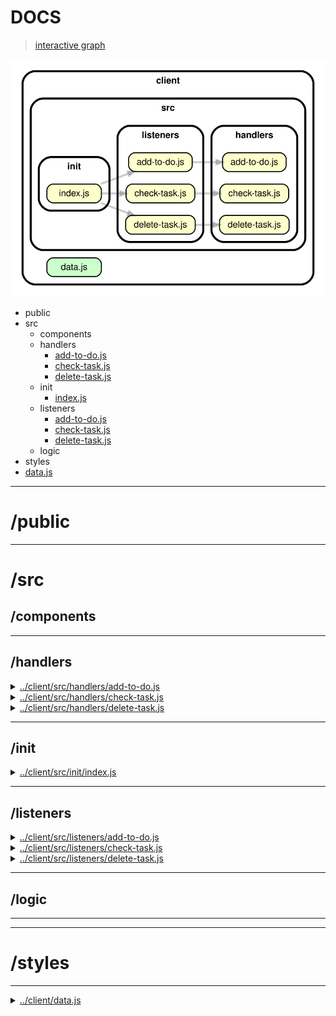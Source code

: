 <!-- BEGIN TITLE -->

# DOCS

<!-- END TITLE -->

<!-- BEGIN TREE -->

> [interactive graph](./dependency-graph.html)

![dependency graph](./dependency-graph.svg)

<!-- END TREE -->

<!-- BEGIN TOC -->

- public
- src
  - components
  - handlers
    - [add-to-do.js](#clientsrchandlersadd-to-dojs)
    - [check-task.js](#clientsrchandlerscheck-taskjs)
    - [delete-task.js](#clientsrchandlersdelete-taskjs)
  - init
    - [index.js](#clientsrcinitindexjs)
  - listeners
    - [add-to-do.js](#clientsrclistenersadd-to-dojs)
    - [check-task.js](#clientsrclistenerscheck-taskjs)
    - [delete-task.js](#clientsrclistenersdelete-taskjs)
  - logic
- styles
- [data.js](#clientdatajs)

---

<!-- END TOC -->

<!-- BEGIN DOCS -->

# /public

---

# /src

## /components

---

## /handlers

<details><summary><a href="../../client/src/handlers/add-to-do.js" id="clientsrchandlersadd-to-dojs">../client/src/handlers/add-to-do.js</a></summary>

<a name="addTodo"></a>

## addTodo

Entry point for users adding a task to the list.
It is called each time the user clicks the "add" icon button.

| Param | Type               | Description                                          |
| ----- | ------------------ | ---------------------------------------------------- |
| event | <code>Event</code> | The event triggered when the user clicks the button. |

</details>

<details><summary><a href="../../client/src/handlers/check-task.js" id="clientsrchandlerscheck-taskjs">../client/src/handlers/check-task.js</a></summary>

<a name="checkTask"></a>

## checkTask

Entry point for users marking tasks as complete.
It is called each time the user clicks the "check" icon button.

| Param | Type               | Description                                          |
| ----- | ------------------ | ---------------------------------------------------- |
| event | <code>Event</code> | The event triggered when the user clicks the button. |

</details>

<details><summary><a href="../../client/src/handlers/delete-task.js" id="clientsrchandlersdelete-taskjs">../client/src/handlers/delete-task.js</a></summary>

<a name="deleteCheck"></a>

## deleteCheck

Entry point for users deleting tasks as complete.
It is called each time the user clicks "delete" icon button.

| Param | Type               | Description                                          |
| ----- | ------------------ | ---------------------------------------------------- |
| event | <code>Event</code> | The event triggered when the user clicks the button. |

</details>

---

## /init

<details><summary><a href="../../client/src/init/index.js" id="clientsrcinitindexjs">../client/src/init/index.js</a></summary>

</details>

---

## /listeners

<details><summary><a href="../../client/src/listeners/add-to-do.js" id="clientsrclistenersadd-to-dojs">../client/src/listeners/add-to-do.js</a></summary>

</details>

<details><summary><a href="../../client/src/listeners/check-task.js" id="clientsrclistenerscheck-taskjs">../client/src/listeners/check-task.js</a></summary>

</details>

<details><summary><a href="../../client/src/listeners/delete-task.js" id="clientsrclistenersdelete-taskjs">../client/src/listeners/delete-task.js</a></summary>

</details>

---

## /logic

---

---

# /styles

---

<details><summary><a href="../../client/data.js" id="clientdatajs">../client/data.js</a></summary>

</details>

<!-- END DOCS -->
